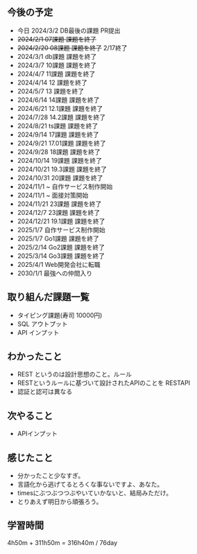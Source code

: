 ## 今後の予定
- 今日 2024/3/2 DB最後の課題 PR提出
- ~~2024/2/1 07課題 課題を終了~~
- ~~2024/2/20 08課題 課題を終了~~ 2/17終了
- 2024/3/1 db課題 課題を終了
- 2024/3/7 10課題 課題を終了
- 2024/4/7 11課題 課題を終了
- 2024/4/14 12 課題を終了
- 2024/5/7 13 課題を終了
- 2024/6/14 14課題 課題を終了
- 2024/6/21 12.1課題 課題を終了
- 2024/7/28 14.2課題 課題を終了
- 2024/8/21 ts課題 課題を終了
- 2024/9/14 17課題 課題を終了
- 2024/9/21 17.01課題 課題を終了
- 2024/9/28 18課題 課題を終了
- 2024/10/14 19課題 課題を終了
- 2024/10/21 19.3課題 課題を終了
- 2024/10/31 20課題 課題を終了
- 2024/11/1 ~ 自作サービス制作開始
- 2024/11/1 ~ 面接対策開始
- 2024/11/21 23課題 課題を終了
- 2024/12/7 23課題 課題を終了
- 2024/12/21 19.1課題 課題を終了
- 2025/1/7 自作サービス制作開始
- 2025/1/7 Go1課題 課題を終了
- 2025/2/14 Go2課題 課題を終了
- 2025/3/14 Go3課題 課題を終了
- 2025/4/1 Web開発会社に転職
- 2030/1/1 最強への仲間入り

## 取り組んだ課題一覧
- タイピング課題(寿司 10000円)
- SQL アウトプット
- API インプット
## わかったこと
- REST というのは設計思想のこと。ルール
- RESTというルールに基づいて設計されたAPIのことを RESTAPI
- 認証と認可は異なる
## 次やること
- APIインプット
## 感じたこと
- 分かったこと少なすぎ。
- 言語化から逃げてるとろくな事ないですよ、あなた。
- timesにぶつぶつつぶやいていかないと、結局みただけ。
- とりあえず明日から頑張ろう。
## 学習時間
4h50m + 311h50m 
= 316h40m / 76day
